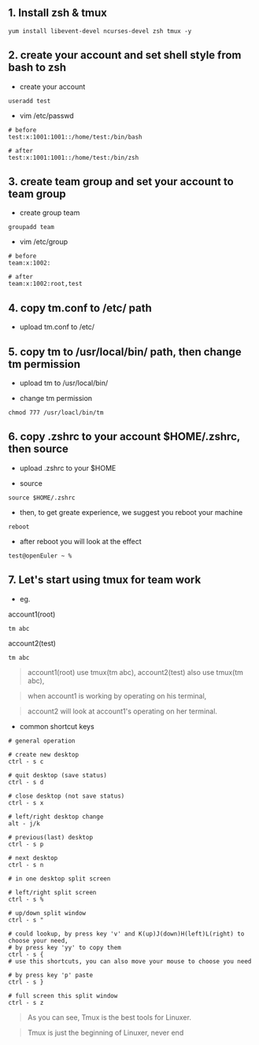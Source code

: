 ## 1. Install zsh & tmux

```shell
yum install libevent-devel ncurses-devel zsh tmux -y
```

## 2. create your account and set shell style from bash to zsh

+ create your account

```shell
useradd test
```

+ vim /etc/passwd

```shell
# before
test:x:1001:1001::/home/test:/bin/bash

# after
test:x:1001:1001::/home/test:/bin/zsh
```

## 3. create team group and set your account to team group

+ create group team

```shell
groupadd team
```

+ vim /etc/group

```shell
# before
team:x:1002:

# after
team:x:1002:root,test
```

## 4. copy tm.conf to /etc/ path

+ upload tm.conf to /etc/

## 5. copy tm to /usr/local/bin/ path, then change tm permission

+ upload tm to /usr/local/bin/

+ change tm permission

```shell
chmod 777 /usr/loacl/bin/tm
```

## 6. copy .zshrc to your account $HOME/.zshrc, then source

+ upload .zshrc to your $HOME

+ source

```shell
source $HOME/.zshrc
```

+ then, to get greate experience, we suggest you reboot your machine

```shell
reboot
```

+ after reboot you will look at the effect

```shell
test@openEuler ~ % 
```

## 7. Let's start using tmux for team work

+ eg.

account1(root)

```shell
tm abc
```

account2(test)

```shell
tm abc
```

> account1(root) use tmux(tm abc), account2(test) also use tmux(tm abc),

> when account1 is working by operating on his terminal,

> account2 will look at account1's operating on her terminal.

+ common shortcut keys

```
# general operation

# create new desktop
ctrl - s c  

# quit desktop (save status)
ctrl - s d  

# close desktop (not save status)
ctrl - s x  

# left/right desktop change
alt - j/k   

# previous(last) desktop
ctrl - s p  

# next desktop
ctrl - s n  

# in one desktop split screen

# left/right split screen
ctrl - s %  

# up/down split window
ctrl - s "  

# could lookup, by press key 'v' and K(up)J(down)H(left)L(right) to choose your need, 
# by press key 'yy' to copy them
ctrl - s {  
# use this shortcuts, you can also move your mouse to choose you need

# by press key 'p' paste
ctrl - s }  

# full screen this split window
ctrl - s z  
```

> As you can see, Tmux is the best tools for Linuxer.

> Tmux is just the beginning of Linuxer, never end
